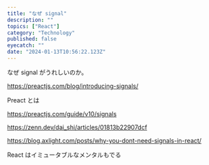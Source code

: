 ```yaml
---
title: "なぜ signal"
description: ""
topics: ["React"]
category: "Technology"
published: false
eyecatch: ""
date: "2024-01-13T10:56:22.123Z"
---
```


なぜ signal がうれしいのか。

https://preactjs.com/blog/introducing-signals/

Preact とは


https://preactjs.com/guide/v10/signals

https://zenn.dev/dai_shi/articles/01813b22907dcf

https://blog.axlight.com/posts/why-you-dont-need-signals-in-react/

React はイミュータブルなメンタルもでる
